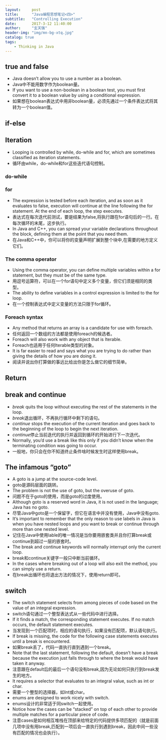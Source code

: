 ```yaml
---
layout: 	post
title: 		"Java编程思想笔记<四>"
subtitle:	"Controlling Execution"
date: 		2017-3-12 11:40:00
author: 	"玄天强"
header-img:	"img/mn-bg-xtq.jpg"
catalog: true
tags:
    - Thinking in Java
---
```


##	true and false
*	Java doesn’t allow you to use a number as a boolean.
*	Java中不能用数字作为boolean量。
*	If you want to use a non-boolean in a boolean test, you must first convert it to a boolean value by using a conditional expression.
*	如果想在boolean表达式中用非boolean量，必须先通过一个条件表达式将其转为一个boolean值。

##	if-else

##	Iteration
*	Looping is controlled by while, do-while and for, which are sometimes classified as iteration statements.
*	循环由while，do-while和for这些迭代语句控制。 

###	do-while

###	for
*	The expression is tested before each iteration, and as soon as it evaluates to false, execution will continue at the line following the for statement. At the end of each loop, the step executes.
*	表达式在每次迭代前测试，要是结果为false,将执行跟在for语句后的一行。在每次循环的末尾，这步执行。
*	In Java and C++, you can spread your variable declarations throughout the block, defining them at the point that you need them. 
*	在Java和C++中，你可以将你的变量声明扩展到整个块中,在需要的地方定义它们。

###	The comma operator
*	Using the comma operator, you can define multiple variables within a for statement, but they must be of the same type.
*	用逗号运算符，可以在一个for语句中定义多个变量，但它们须是相同的类型。
*	The ability to define variables in a control expression is limited to the for loop.
*	在一个控制表达式中定义变量的方法只限于for循环。 

###	Foreach syntax
*	Any method that returns an array is a candidate for use with foreach.
*	任何返回一个数组的方法都是使用foreach的候选者。
*	Foreach will also work with any object that is Iterable.
*	Foreach也适用于任何Iterable类型的对象。
*	It is far easier to read and says what you are trying to do  rather than giving the details of how you are doing it.
*	阅读并说出你打算做的事远比给出你是怎么做它的细节简单。 

##	Return

##	break and continue
*	*break* quits the loop without executing the rest of the statements in the loop.
*	*break*退出循环，不再执行循环中剩下的语句。
*	*continue* stops the execution of the current iteration and goes back to the beginning of the loop to begin the next iteration. 
*	*continue*停止当前迭代的执行并返回到循环的开始进行下一次迭代。
*	Normally, you’d use a break like this only if you didn’t know when the terminating condition was going to occur.
*	一般地，你只会在你不知道终止条件啥时候发生时这样使用break。

##	The infamous “goto”
*	A goto is a jump at the source-code level.
*	goto是源码层面的跳转。
*	The problem is not the use of goto, but the overuse of goto.
*	问题不在于goto的使用，而是goto的过度使用。
*	Although goto is a reserved word in Java, it is not used in the language; Java has no goto.
*	尽管Java中goto是一个保留字，但它在语言中并没有使用，Java中没有goto.
*	It’s important to remember that the only reason to use labels in Java is when you have nested loops and you want to break or continue through more than one nested level.
*	记住在Java中使用lable的唯一情况是当你要用嵌套类并且你打算break或continue到超过一层的嵌套时。
*	The break and continue keywords will normally interrupt only the current loop.
*	break和continue关键字一般只中断当前循环。
*	In the cases where breaking out of a loop will also exit the method, you can simply use a return.
*	在break出循环也将退出方法的情况下，使用return即可。

##	switch
*	The switch statement selects from among pieces of code based on the value of an integral expression.
*	switch语句通过一个整型表达式从一些代码中进行选择。
*	If it finds a match, the corresponding statement executes. If no match occurs, the default statement executes.
*	当发现到一个匹配项时，相应的语句执行，如果没有匹配项，默认语句执行。
*	If break is missing, the code for the following case statements executes until a break is encountered.
*	如果break丢了，代码一直执行直到遇到一个break。 
*	Note that the last statement, following the default, doesn’t have a break because the execution just falls through to where the break would have taken it anyway.
*	注意跟在default后的最后一个语句没有break,因为无论如何只执行到break发生的地方。
*	It requires a selector that evaluates to an integral value, such as int or char.
*	需要一个整型的选择器，如Int或char。
*	enums are designed to work nicely with switch.
*	enums设计的非常适于同switch一起使用。
*	Notice how the cases can be “stacked” on top of each other to provide multiple matches for a particular piece of code.
*	注意cases是如何相互堆栈在顶部来给特定的代码提供多项匹配的（就是前面几项中没有用break,匹配到一项后会一直执行到遇到break，因此中间一些没有匹配的情况也会执行）。  

